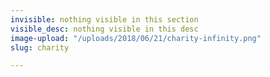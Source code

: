 ```yaml
---
invisible: nothing visible in this section
visible_desc: nothing visible in this desc
image-upload: "/uploads/2018/06/21/charity-infinity.png"
slug: charity

---
```

